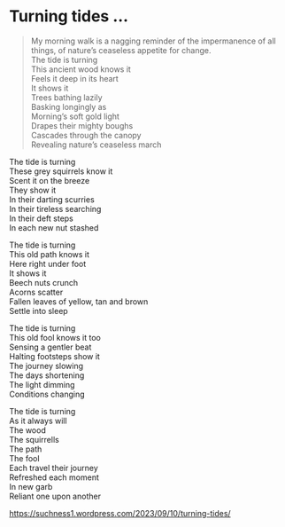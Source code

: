 # Turning tides …  
> My morning walk is a nagging reminder of the impermanence of all things, of nature’s ceaseless appetite for change.  
The tide is turning  
This ancient wood knows it  
Feels it deep in its heart  
It shows it  
Trees bathing lazily  
Basking longingly as  
Morning’s soft gold light  
Drapes their mighty boughs  
Cascades through the canopy  
Revealing nature’s ceaseless march  
  
The tide is turning  
These grey squirrels know it  
Scent it on the breeze  
They show it   
In their darting scurries  
In their tireless searching  
In their deft steps  
In each new nut stashed  
  
The tide is turning  
This old path knows it  
Here right under foot  
It shows it  
Beech nuts crunch  
Acorns scatter  
Fallen leaves of yellow, tan and brown  
Settle into sleep  
  
The tide is turning  
This old fool knows it too  
Sensing a gentler beat  
Halting footsteps show it  
The journey slowing  
The days shortening   
The light dimming   
Conditions changing  
  
The tide is turning  
As it always will  
The wood  
The squirrells  
The path  
The fool  
Each travel their journey  
Refreshed each moment  
In new garb  
Reliant one upon another   
  
  
https://suchness1.wordpress.com/2023/09/10/turning-tides/